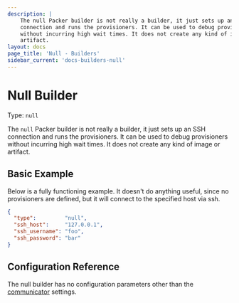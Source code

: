 ```yaml
---
description: |
    The null Packer builder is not really a builder, it just sets up an SSH
    connection and runs the provisioners. It can be used to debug provisioners
    without incurring high wait times. It does not create any kind of image or
    artifact.
layout: docs
page_title: 'Null - Builders'
sidebar_current: 'docs-builders-null'
---
```


# Null Builder

Type: `null`

The `null` Packer builder is not really a builder, it just sets up an SSH
connection and runs the provisioners. It can be used to debug provisioners
without incurring high wait times. It does not create any kind of image or
artifact.

## Basic Example

Below is a fully functioning example. It doesn't do anything useful, since no
provisioners are defined, but it will connect to the specified host via ssh.

``` json
{
  "type":         "null",
  "ssh_host":     "127.0.0.1",
  "ssh_username": "foo",
  "ssh_password": "bar"
}
```

## Configuration Reference

The null builder has no configuration parameters other than the
[communicator](/docs/templates/communicator.html) settings.
